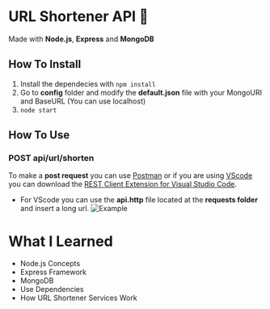 # URL Shortener API 🔗
Made with **Node.js**, **Express** and **MongoDB**

## How To Install
1. Install the dependecies with ``npm install``
2. Go to **config** folder and modify the **default.json** file with your MongoURI and BaseURL (You can use localhost)
3. ``node start``

## How To Use
### POST api/url/shorten
To make a **post request** you can use [Postman](https://www.getpostman.com/) or if you are using [VScode](https://code.visualstudio.com/) you can download the [REST Client Extension for Visual Studio Code](https://marketplace.visualstudio.com/items?itemName=humao.rest-client).

* For VScode you can use the **api.http** file located at the **requests folder** and insert a long url.
![Example](https://i.imgur.com/gzH8AmY.jpg)

# What I Learned
* Node.js Concepts
* Express Framework
* MongoDB 
* Use Dependencies
* How URL Shortener Services Work

